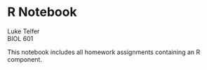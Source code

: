 # R Notebook
Luke Telfer  
BIOL 601  

This notebook includes all homework assignments containing an R component.
